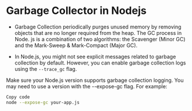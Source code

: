 # Garbage Collector in Nodejs 

- Garbage Collection periodically purges unused memory by removing objects that are no longer required from the heap. The GC process in Node. js is a combination of two algorithms: the Scavenger (Minor GC) and the Mark-Sweep & Mark-Compact (Major GC).

- In Node.js, you might not see explicit messages related to garbage collection by default. However, you can enable garbage collection logs using the `--trace_gc` flag.

Make sure your Node.js version supports garbage collection logging. You may need to use a version with the --expose-gc flag. 
For example:
```bash
Copy code
node --expose-gc your-app.js
